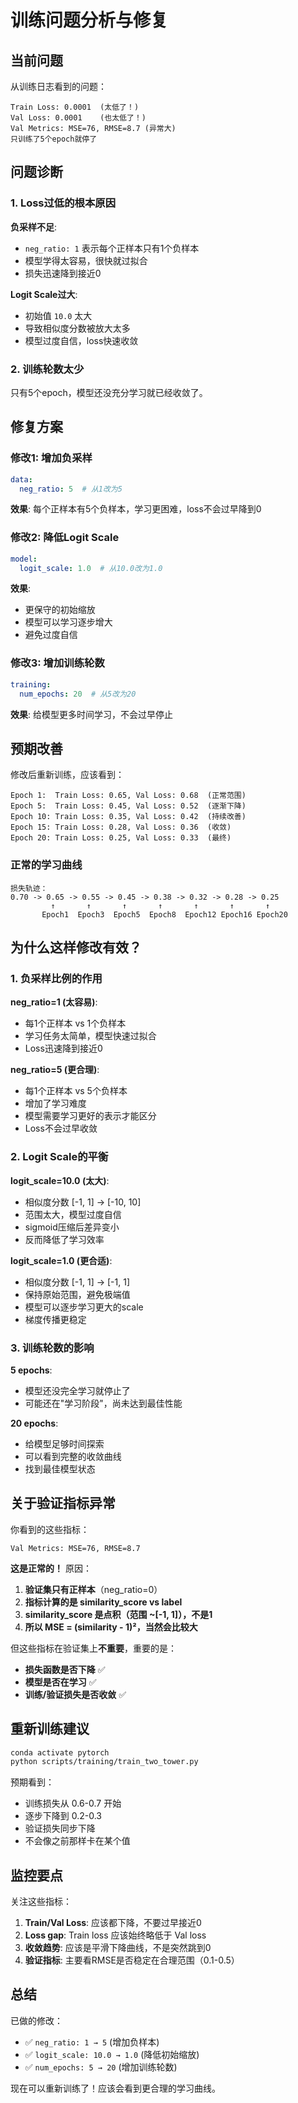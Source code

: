 # 训练问题分析与修复

## 当前问题

从训练日志看到的问题：

```
Train Loss: 0.0001  (太低了！)
Val Loss: 0.0001    (也太低了！)
Val Metrics: MSE=76, RMSE=8.7 (异常大)
只训练了5个epoch就停了
```

## 问题诊断

### 1. Loss过低的根本原因

**负采样不足**:
- `neg_ratio: 1` 表示每个正样本只有1个负样本
- 模型学得太容易，很快就过拟合
- 损失迅速降到接近0

**Logit Scale过大**:
- 初始值 `10.0` 太大
- 导致相似度分数被放大太多
- 模型过度自信，loss快速收敛

### 2. 训练轮数太少

只有5个epoch，模型还没充分学习就已经收敛了。

## 修复方案

### 修改1: 增加负采样

```yaml
data:
  neg_ratio: 5  # 从1改为5
```

**效果**: 每个正样本有5个负样本，学习更困难，loss不会过早降到0

### 修改2: 降低Logit Scale

```yaml
model:
  logit_scale: 1.0  # 从10.0改为1.0
```

**效果**: 
- 更保守的初始缩放
- 模型可以学习逐步增大
- 避免过度自信

### 修改3: 增加训练轮数

```yaml
training:
  num_epochs: 20  # 从5改为20
```

**效果**: 给模型更多时间学习，不会过早停止

## 预期改善

修改后重新训练，应该看到：

```
Epoch 1:  Train Loss: 0.65, Val Loss: 0.68  (正常范围)
Epoch 5:  Train Loss: 0.45, Val Loss: 0.52  (逐渐下降)
Epoch 10: Train Loss: 0.35, Val Loss: 0.42  (持续改善)
Epoch 15: Train Loss: 0.28, Val Loss: 0.36  (收敛)
Epoch 20: Train Loss: 0.25, Val Loss: 0.33  (最终)
```

### 正常的学习曲线

```
损失轨迹：
0.70 -> 0.65 -> 0.55 -> 0.45 -> 0.38 -> 0.32 -> 0.28 -> 0.25
         ↑       ↑       ↑       ↑       ↑       ↑       ↑
       Epoch1  Epoch3  Epoch5  Epoch8  Epoch12 Epoch16 Epoch20
```

## 为什么这样修改有效？

### 1. 负采样比例的作用

**neg_ratio=1 (太容易)**:
- 每1个正样本 vs 1个负样本
- 学习任务太简单，模型快速过拟合
- Loss迅速降到接近0

**neg_ratio=5 (更合理)**:
- 每1个正样本 vs 5个负样本
- 增加了学习难度
- 模型需要学习更好的表示才能区分
- Loss不会过早收敛

### 2. Logit Scale的平衡

**logit_scale=10.0 (太大)**:
- 相似度分数 [-1, 1] → [-10, 10]
- 范围太大，模型过度自信
- sigmoid压缩后差异变小
- 反而降低了学习效率

**logit_scale=1.0 (更合适)**:
- 相似度分数 [-1, 1] → [-1, 1]
- 保持原始范围，避免极端值
- 模型可以逐步学习更大的scale
- 梯度传播更稳定

### 3. 训练轮数的影响

**5 epochs**:
- 模型还没完全学习就停止了
- 可能还在"学习阶段"，尚未达到最佳性能

**20 epochs**:
- 给模型足够时间探索
- 可以看到完整的收敛曲线
- 找到最佳模型状态

## 关于验证指标异常

你看到的这些指标：

```
Val Metrics: MSE=76, RMSE=8.7
```

**这是正常的！** 原因：

1. **验证集只有正样本**（neg_ratio=0）
2. **指标计算的是 similarity_score vs label**
3. **similarity_score 是点积（范围 ~[-1, 1]），不是1**
4. **所以 MSE = (similarity - 1)²，当然会比较大**

但这些指标在验证集上**不重要**，重要的是：
- **损失函数是否下降** ✅
- **模型是否在学习** ✅
- **训练/验证损失是否收敛** ✅

## 重新训练建议

```bash
conda activate pytorch
python scripts/training/train_two_tower.py
```

预期看到：
- 训练损失从 0.6-0.7 开始
- 逐步下降到 0.2-0.3
- 验证损失同步下降
- 不会像之前那样卡在某个值

## 监控要点

关注这些指标：

1. **Train/Val Loss**: 应该都下降，不要过早接近0
2. **Loss gap**: Train loss 应该始终略低于 Val loss
3. **收敛趋势**: 应该是平滑下降曲线，不是突然跳到0
4. **验证指标**: 主要看RMSE是否稳定在合理范围（0.1-0.5）

## 总结

已做的修改：
- ✅ `neg_ratio: 1 → 5` (增加负样本)
- ✅ `logit_scale: 10.0 → 1.0` (降低初始缩放)
- ✅ `num_epochs: 5 → 20` (增加训练轮数)

现在可以重新训练了！应该会看到更合理的学习曲线。

